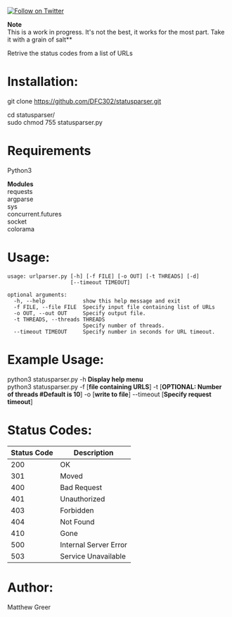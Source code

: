 [![Follow on Twitter](https://img.shields.io/twitter/follow/Vail__.svg?logo=twitter)](https://twitter.com/Vail__)

**Note** \
This is a work in progress. It's not the best, it works for the most part. Take it with a grain of salt**

Retrive the status codes from a list of URLs

# Installation:
git clone https://github.com/DFC302/statusparser.git

cd statusparser/ \
sudo chmod 755 statusparser.py

# Requirements
Python3

**Modules**\
requests \
argparse \
sys \
concurrent.futures \
socket \
colorama

# Usage:
```
usage: urlparser.py [-h] [-f FILE] [-o OUT] [-t THREADS] [-d]
                    [--timeout TIMEOUT]

optional arguments:
  -h, --help            show this help message and exit
  -f FILE, --file FILE  Specify input file containing list of URLs
  -o OUT, --out OUT     Specify output file.
  -t THREADS, --threads THREADS
                        Specify number of threads.
  --timeout TIMEOUT     Specify number in seconds for URL timeout.
```

# Example Usage:
python3 statusparser.py -h **Display help menu** \
python3 statusparser.py -f [**file containing URLS**] -t [**OPTIONAL: Number of threads #Default is 10**] -o [**write to file**] --timeout [**Specify request timeout**]

# Status Codes:
| Status Code | Description |
| --- | --- |
| 200 | OK |
| 301 | Moved |
| 400 | Bad Request |
| 401 | Unauthorized |
| 403 | Forbidden |
| 404 | Not Found |
| 410 | Gone |
| 500 | Internal Server Error |
| 503 | Service Unavailable |

# Author:
Matthew Greer
